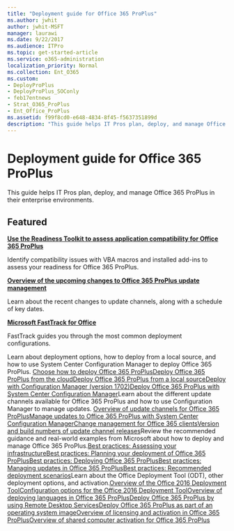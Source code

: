 ```yaml
---
title: "Deployment guide for Office 365 ProPlus"
ms.author: jwhit
author: jwhit-MSFT
manager: laurawi
ms.date: 9/22/2017
ms.audience: ITPro
ms.topic: get-started-article
ms.service: o365-administration
localization_priority: Normal
ms.collection: Ent_O365
ms.custom:
- DeployProPlus
- DeployProPlus_SOConly
- feb17entnews
- Strat_O365_ProPlus
- Ent_Office_ProPlus
ms.assetid: f99f8cd0-e648-4834-8f45-f5637351899d
description: "This guide helps IT Pros plan, deploy, and manage Office 365 ProPlus in their enterprise environments."
---
```


# Deployment guide for Office 365 ProPlus

 This guide helps IT Pros plan, deploy, and manage Office 365 ProPlus in their enterprise environments.
  
## Featured

 **[Use the Readiness Toolkit to assess application compatibility for Office 365 ProPlus](use-the-readiness-toolkit-to-assess-application-compatibility-for-office-365-pro.md)**
  
Identify compatibility issues with VBA macros and installed add-ins to assess your readiness for Office 365 ProPlus.
  
 **[Overview of the upcoming changes to Office 365 ProPlus update management](overview-of-the-upcoming-changes-to-office-365-proplus-update-management.md)**
  
Learn about the recent changes to update channels, along with a schedule of key dates. 
  
 **[Microsoft FastTrack for Office](http://fasttrack.microsoft.com/office)**
  
FastTrack guides you through the most common deployment configurations. 
  
Learn about deployment options, how to deploy from a local source, and how to use System Center Configuration Manager to deploy Office 365 ProPlus. [Choose how to deploy Office 365 ProPlus](choose-how-to-deploy-office-365-proplus.md)[Deploy Office 365 ProPlus from the cloud](deploy-office-365-proplus-from-the-cloud.md)[Deploy Office 365 ProPlus from a local source](deploy-office-365-proplus-from-a-local-source.md)[Deploy with Configuration Manager (version 1702)](https://docs.microsoft.com/en-us/sccm/sum/deploy-use/manage-office-365-proplus-updates)[Deploy Office 365 ProPlus with System Center Configuration Manager](deploy-office-365-proplus-with-system-center-configuration-manager.md)Learn about the different update channels available for Office 365 ProPlus and how to use Configuration Manager to manage updates. [Overview of update channels for Office 365 ProPlus](overview-of-update-channels-for-office-365-proplus.md)[Manage updates to Office 365 ProPlus with System Center Configuration Manager](manage-updates-to-office-365-proplus-with-system-center-configuration-manager.md)[Change management for Office 365 clients](change-management-for-office-365-clients.md)[Version and build numbers of update channel releases](http://technet.microsoft.com/library/ae942449-1fca-4484-898b-a933ea23def7%28Office.14%29.aspx)Review the recommended guidance and real-world examples from Microsoft about how to deploy and manage Office 365 ProPlus.[Best practices: Assessing your infrastructure](best-practices/best-practices-assessing-your-infrastructure.md)[Best practices: Planning your deployment of Office 365 ProPlus](best-practices/best-practices-planning-your-deployment-of-office-365-proplus.md)[Best practices: Deploying Office 365 ProPlus](best-practices/best-practices-deploying-office-365-proplus.md)[Best practices: Managing updates in Office 365 ProPlus](best-practices/best-practices-managing-updates-in-office-365-proplus.md)[Best practices: Recommended deployment scenarios](best-practices/best-practices-recommended-deployment-scenarios.md)Learn about the Office Deployment Tool (ODT), other deployment options, and activation.[Overview of the Office 2016 Deployment Tool](overview-of-the-office-2016-deployment-tool.md)[Configuration options for the Office 2016 Deployment Tool](configuration-options-for-the-office-2016-deployment-tool.md)[Overview of deploying languages in Office 365 ProPlus](overview-of-deploying-languages-in-office-365-proplus.md)[Deploy Office 365 ProPlus by using Remote Desktop Services](deploy-office-365-proplus-by-using-remote-desktop-services.md)[Deploy Office 365 ProPlus as part of an operating system image](deploy-office-365-proplus-as-part-of-an-operating-system-image.md)[Overview of licensing and activation in Office 365 ProPlus](overview-of-licensing-and-activation-in-office-365-proplus.md)[Overview of shared computer activation for Office 365 ProPlus](overview-of-shared-computer-activation-for-office-365-proplus.md)

